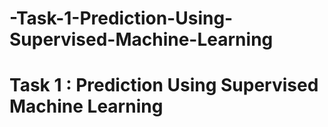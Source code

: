 # -Task-1-Prediction-Using-Supervised-Machine-Learning
# Task 1 : Prediction Using Supervised Machine Learning
